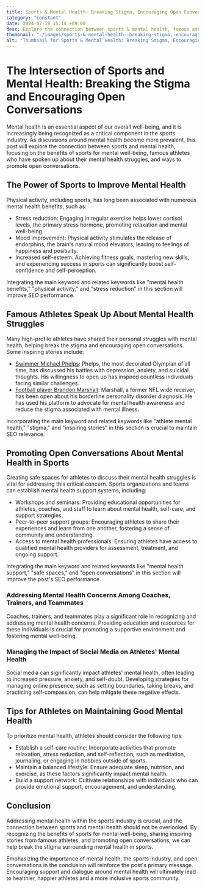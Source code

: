```yaml
---
title: Sports & Mental Health- Breaking Stigma, Encouraging Open Conversations
category: "constant"
date: 2024-07-18 15:14 +09:00
desc: Explore the connection between sports & mental health, famous athlete stories, benefits of sports, and ways to promote open conversations. Click for more!
thumbnail: "./images/sports-&-mental-health--breaking-stigma,-encouraging-open-conversations.png"
alt: "Thumbnail for Sports & Mental Health: Breaking Stigma, Encouraging Open Conversations"
---
```


# The Intersection of Sports and Mental Health: Breaking the Stigma and Encouraging Open Conversations

Mental health is an essential aspect of our overall well-being, and it is increasingly being recognized as a critical component in the sports industry. As discussions around mental health become more prevalent, this post will explore the connection between sports and mental health, focusing on the benefits of sports for mental well-being, famous athletes who have spoken up about their mental health struggles, and ways to promote open conversations.

## The Power of Sports to Improve Mental Health

Physical activity, including sports, has long been associated with numerous mental health benefits, such as:

- Stress reduction: Engaging in regular exercise helps lower cortisol levels, the primary stress hormone, promoting relaxation and mental well-being.
- Mood improvement: Physical activity stimulates the release of endorphins, the brain's natural mood elevators, leading to feelings of happiness and positivity.
- Increased self-esteem: Achieving fitness goals, mastering new skills, and experiencing success in sports can significantly boost self-confidence and self-perception.

Integrating the main keyword and related keywords like "mental health benefits," "physical activity," and "stress reduction" in this section will improve SEO performance.

## Famous Athletes Speak Up About Mental Health Struggles

Many high-profile athletes have shared their personal struggles with mental health, helping break the stigma and encouraging open conversations. Some inspiring stories include:

- [Swimmer Michael Phelps](https://www.nbcnews.com/news/sports/michael-phelps-i-was-reluctant-tell-my-story-about-depression-suicide-n823981): Phelps, the most decorated Olympian of all time, has discussed his battles with depression, anxiety, and suicidal thoughts. His willingness to open up has inspired countless individuals facing similar challenges.
- [Football player Brandon Marshall](https://www.si.com/nfl/2013/10/07/brandon-marshall-nfl-mental-health-advocate): Marshall, a former NFL wide receiver, has been open about his borderline personality disorder diagnosis. He has used his platform to advocate for mental health awareness and reduce the stigma associated with mental illness.

Incorporating the main keyword and related keywords like "athlete mental health," "stigma," and "inspiring stories" in this section is crucial to maintain SEO relevance.

## Promoting Open Conversations About Mental Health in Sports

Creating safe spaces for athletes to discuss their mental health struggles is vital for addressing this critical concern. Sports organizations and teams can establish mental health support systems, including:

- Workshops and seminars: Providing educational opportunities for athletes, coaches, and staff to learn about mental health, self-care, and support strategies.
- Peer-to-peer support groups: Encouraging athletes to share their experiences and learn from one another, fostering a sense of community and understanding.
- Access to mental health professionals: Ensuring athletes have access to qualified mental health providers for assessment, treatment, and ongoing support.

Integrating the main keyword and related keywords like "mental health support," "safe spaces," and "open conversations" in this section will improve the post's SEO performance.

### Addressing Mental Health Concerns Among Coaches, Trainers, and Teammates

Coaches, trainers, and teammates play a significant role in recognizing and addressing mental health concerns. Providing education and resources for these individuals is crucial for promoting a supportive environment and fostering mental well-being.

### Managing the Impact of Social Media on Athletes' Mental Health

Social media can significantly impact athletes' mental health, often leading to increased pressure, anxiety, and self-doubt. Developing strategies for managing online presence, such as setting boundaries, taking breaks, and practicing self-compassion, can help mitigate these negative effects.

## Tips for Athletes on Maintaining Good Mental Health

To prioritize mental health, athletes should consider the following tips:

- Establish a self-care routine: Incorporate activities that promote relaxation, stress reduction, and self-reflection, such as meditation, journaling, or engaging in hobbies outside of sports.
- Maintain a balanced lifestyle: Ensure adequate sleep, nutrition, and exercise, as these factors significantly impact mental health.
- Build a support network: Cultivate relationships with individuals who can provide emotional support, encouragement, and understanding.

## Conclusion

Addressing mental health within the sports industry is crucial, and the connection between sports and mental health should not be overlooked. By recognizing the benefits of sports for mental well-being, sharing inspiring stories from famous athletes, and promoting open conversations, we can help break the stigma surrounding mental health in sports.

Emphasizing the importance of mental health, the sports industry, and open conversations in the conclusion will reinforce the post's primary message. Encouraging support and dialogue around mental health will ultimately lead to healthier, happier athletes and a more inclusive sports community.